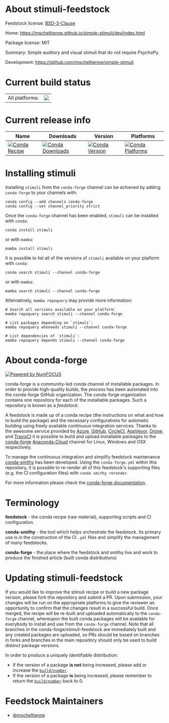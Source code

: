 About stimuli-feedstock
=======================

Feedstock license: [BSD-3-Clause](https://github.com/conda-forge/stimuli-feedstock/blob/main/LICENSE.txt)

Home: https://mscheltienne.github.io/simple-stimuli/dev/index.html

Package license: MIT

Summary: Simple auditory and visual stimuli that do not require PsychoPy.

Development: https://github.com/mscheltienne/simple-stimuli

Current build status
====================


<table><tr><td>All platforms:</td>
    <td>
      <a href="https://dev.azure.com/conda-forge/feedstock-builds/_build/latest?definitionId=16333&branchName=main">
        <img src="https://dev.azure.com/conda-forge/feedstock-builds/_apis/build/status/stimuli-feedstock?branchName=main">
      </a>
    </td>
  </tr>
</table>

Current release info
====================

| Name | Downloads | Version | Platforms |
| --- | --- | --- | --- |
| [![Conda Recipe](https://img.shields.io/badge/recipe-stimuli-green.svg)](https://anaconda.org/conda-forge/stimuli) | [![Conda Downloads](https://img.shields.io/conda/dn/conda-forge/stimuli.svg)](https://anaconda.org/conda-forge/stimuli) | [![Conda Version](https://img.shields.io/conda/vn/conda-forge/stimuli.svg)](https://anaconda.org/conda-forge/stimuli) | [![Conda Platforms](https://img.shields.io/conda/pn/conda-forge/stimuli.svg)](https://anaconda.org/conda-forge/stimuli) |

Installing stimuli
==================

Installing `stimuli` from the `conda-forge` channel can be achieved by adding `conda-forge` to your channels with:

```
conda config --add channels conda-forge
conda config --set channel_priority strict
```

Once the `conda-forge` channel has been enabled, `stimuli` can be installed with `conda`:

```
conda install stimuli
```

or with `mamba`:

```
mamba install stimuli
```

It is possible to list all of the versions of `stimuli` available on your platform with `conda`:

```
conda search stimuli --channel conda-forge
```

or with `mamba`:

```
mamba search stimuli --channel conda-forge
```

Alternatively, `mamba repoquery` may provide more information:

```
# Search all versions available on your platform:
mamba repoquery search stimuli --channel conda-forge

# List packages depending on `stimuli`:
mamba repoquery whoneeds stimuli --channel conda-forge

# List dependencies of `stimuli`:
mamba repoquery depends stimuli --channel conda-forge
```


About conda-forge
=================

[![Powered by
NumFOCUS](https://img.shields.io/badge/powered%20by-NumFOCUS-orange.svg?style=flat&colorA=E1523D&colorB=007D8A)](https://numfocus.org)

conda-forge is a community-led conda channel of installable packages.
In order to provide high-quality builds, the process has been automated into the
conda-forge GitHub organization. The conda-forge organization contains one repository
for each of the installable packages. Such a repository is known as a *feedstock*.

A feedstock is made up of a conda recipe (the instructions on what and how to build
the package) and the necessary configurations for automatic building using freely
available continuous integration services. Thanks to the awesome service provided by
[Azure](https://azure.microsoft.com/en-us/services/devops/), [GitHub](https://github.com/),
[CircleCI](https://circleci.com/), [AppVeyor](https://www.appveyor.com/),
[Drone](https://cloud.drone.io/welcome), and [TravisCI](https://travis-ci.com/)
it is possible to build and upload installable packages to the
[conda-forge](https://anaconda.org/conda-forge) [Anaconda-Cloud](https://anaconda.org/)
channel for Linux, Windows and OSX respectively.

To manage the continuous integration and simplify feedstock maintenance
[conda-smithy](https://github.com/conda-forge/conda-smithy) has been developed.
Using the ``conda-forge.yml`` within this repository, it is possible to re-render all of
this feedstock's supporting files (e.g. the CI configuration files) with ``conda smithy rerender``.

For more information please check the [conda-forge documentation](https://conda-forge.org/docs/).

Terminology
===========

**feedstock** - the conda recipe (raw material), supporting scripts and CI configuration.

**conda-smithy** - the tool which helps orchestrate the feedstock.
                   Its primary use is in the construction of the CI ``.yml`` files
                   and simplify the management of *many* feedstocks.

**conda-forge** - the place where the feedstock and smithy live and work to
                  produce the finished article (built conda distributions)


Updating stimuli-feedstock
==========================

If you would like to improve the stimuli recipe or build a new
package version, please fork this repository and submit a PR. Upon submission,
your changes will be run on the appropriate platforms to give the reviewer an
opportunity to confirm that the changes result in a successful build. Once
merged, the recipe will be re-built and uploaded automatically to the
`conda-forge` channel, whereupon the built conda packages will be available for
everybody to install and use from the `conda-forge` channel.
Note that all branches in the conda-forge/stimuli-feedstock are
immediately built and any created packages are uploaded, so PRs should be based
on branches in forks and branches in the main repository should only be used to
build distinct package versions.

In order to produce a uniquely identifiable distribution:
 * If the version of a package **is not** being increased, please add or increase
   the [``build/number``](https://docs.conda.io/projects/conda-build/en/latest/resources/define-metadata.html#build-number-and-string).
 * If the version of a package **is** being increased, please remember to return
   the [``build/number``](https://docs.conda.io/projects/conda-build/en/latest/resources/define-metadata.html#build-number-and-string)
   back to 0.

Feedstock Maintainers
=====================

* [@mscheltienne](https://github.com/mscheltienne/)


